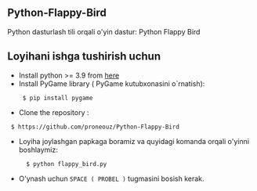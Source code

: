 ## Python-Flappy-Bird
Python dasturlash tili orqali o'yin dastur: Python Flappy Bird

## Loyihani ishga tushirish uchun 

* Install python >= 3.9 from [here](https://www.python.org/downloads/)
* Install PyGame library ( PyGame kutubxonasini o`rnatish):
  ```
   $ pip install pygame
   ```
 * Clone the repository :
  ```
   $ https://github.com/proneouz/Python-Flappy-Bird
  ```

* Loyiha joylashgan papkaga boramiz va quyidagi komanda orqali o'yinni boshlaymiz:
  ```
    $ python flappy_bird.py
   ``` 
* O'ynash uchun ```SPACE ( PROBEL )``` tugmasini bosish kerak.
